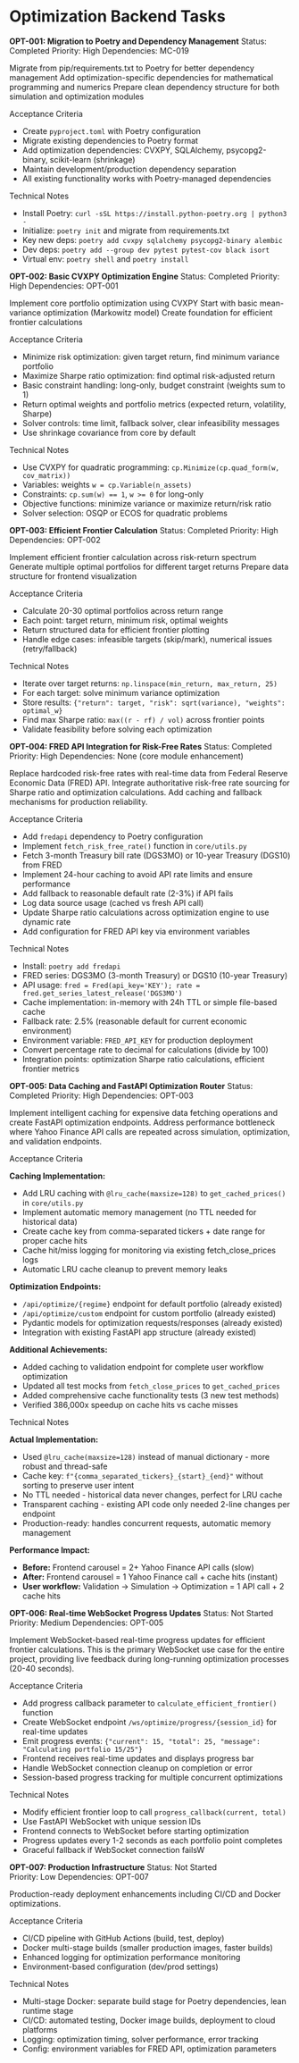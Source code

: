 # Optimization Backend Tasks

**OPT-001: Migration to Poetry and Dependency Management**
Status: Completed
Priority: High
Dependencies: MC-019

Migrate from pip/requirements.txt to Poetry for better dependency management
Add optimization-specific dependencies for mathematical programming and numerics
Prepare clean dependency structure for both simulation and optimization modules

Acceptance Criteria

- Create `pyproject.toml` with Poetry configuration
- Migrate existing dependencies to Poetry format
- Add optimization dependencies: CVXPY, SQLAlchemy, psycopg2-binary, scikit-learn (shrinkage)
- Maintain development/production dependency separation
- All existing functionality works with Poetry-managed dependencies

Technical Notes

- Install Poetry: `curl -sSL https://install.python-poetry.org | python3 -`
- Initialize: `poetry init` and migrate from requirements.txt
- Key new deps: `poetry add cvxpy sqlalchemy psycopg2-binary alembic`
- Dev deps: `poetry add --group dev pytest pytest-cov black isort`
- Virtual env: `poetry shell` and `poetry install`

**OPT-002: Basic CVXPY Optimization Engine**
Status: Completed
Priority: High
Dependencies: OPT-001

Implement core portfolio optimization using CVXPY
Start with basic mean-variance optimization (Markowitz model)
Create foundation for efficient frontier calculations

Acceptance Criteria

- Minimize risk optimization: given target return, find minimum variance portfolio
- Maximize Sharpe ratio optimization: find optimal risk-adjusted return
- Basic constraint handling: long-only, budget constraint (weights sum to 1)
- Return optimal weights and portfolio metrics (expected return, volatility, Sharpe)
- Solver controls: time limit, fallback solver, clear infeasibility messages
- Use shrinkage covariance from core by default

Technical Notes

- Use CVXPY for quadratic programming: `cp.Minimize(cp.quad_form(w, cov_matrix))`
- Variables: weights `w = cp.Variable(n_assets)`
- Constraints: `cp.sum(w) == 1`, `w >= 0` for long-only
- Objective functions: minimize variance or maximize return/risk ratio
- Solver selection: OSQP or ECOS for quadratic problems

**OPT-003: Efficient Frontier Calculation**
Status: Completed
Priority: High
Dependencies: OPT-002

Implement efficient frontier calculation across risk-return spectrum
Generate multiple optimal portfolios for different target returns
Prepare data structure for frontend visualization

Acceptance Criteria

- Calculate 20-30 optimal portfolios across return range
- Each point: target return, minimum risk, optimal weights
- Return structured data for efficient frontier plotting
- Handle edge cases: infeasible targets (skip/mark), numerical issues (retry/fallback)

Technical Notes

- Iterate over target returns: `np.linspace(min_return, max_return, 25)`
- For each target: solve minimum variance optimization
- Store results: `{"return": target, "risk": sqrt(variance), "weights": optimal_w}`
- Find max Sharpe ratio: `max((r - rf) / vol)` across frontier points
- Validate feasibility before solving each optimization

**OPT-004: FRED API Integration for Risk-Free Rates**
Status: Completed
Priority: High
Dependencies: None (core module enhancement)

Replace hardcoded risk-free rates with real-time data from Federal Reserve Economic Data (FRED) API.
Integrate authoritative risk-free rate sourcing for Sharpe ratio and optimization calculations.
Add caching and fallback mechanisms for production reliability.

Acceptance Criteria

- Add `fredapi` dependency to Poetry configuration
- Implement `fetch_risk_free_rate()` function in `core/utils.py`
- Fetch 3-month Treasury bill rate (DGS3MO) or 10-year Treasury (DGS10) from FRED
- Implement 24-hour caching to avoid API rate limits and ensure performance
- Add fallback to reasonable default rate (2-3%) if API fails
- Log data source usage (cached vs fresh API call)
- Update Sharpe ratio calculations across optimization engine to use dynamic rate
- Add configuration for FRED API key via environment variables

Technical Notes

- Install: `poetry add fredapi`
- FRED series: DGS3MO (3-month Treasury) or DGS10 (10-year Treasury)
- API usage: `fred = Fred(api_key='KEY'); rate = fred.get_series_latest_release('DGS3MO')`
- Cache implementation: in-memory with 24h TTL or simple file-based cache
- Fallback rate: 2.5% (reasonable default for current economic environment)
- Environment variable: `FRED_API_KEY` for production deployment
- Convert percentage rate to decimal for calculations (divide by 100)
- Integration points: optimization Sharpe ratio calculations, efficient frontier metrics

**OPT-005: Data Caching and FastAPI Optimization Router**
Status: Completed
Priority: High
Dependencies: OPT-003

Implement intelligent caching for expensive data fetching operations and create FastAPI optimization endpoints.
Address performance bottleneck where Yahoo Finance API calls are repeated across simulation, optimization, and validation endpoints.

Acceptance Criteria

**Caching Implementation:**

- Add LRU caching with `@lru_cache(maxsize=128)` to `get_cached_prices()` in `core/utils.py`
- Implement automatic memory management (no TTL needed for historical data)
- Create cache key from comma-separated tickers + date range for proper cache hits
- Cache hit/miss logging for monitoring via existing fetch_close_prices logs
- Automatic LRU cache cleanup to prevent memory leaks

**Optimization Endpoints:**

- `/api/optimize/{regime}` endpoint for default portfolio (already existed)
- `/api/optimize/custom` endpoint for custom portfolio (already existed)
- Pydantic models for optimization requests/responses (already existed)
- Integration with existing FastAPI app structure (already existed)

**Additional Achievements:**

- Added caching to validation endpoint for complete user workflow optimization
- Updated all test mocks from `fetch_close_prices` to `get_cached_prices`
- Added comprehensive cache functionality tests (3 new test methods)
- Verified 386,000x speedup on cache hits vs cache misses

Technical Notes

**Actual Implementation:**

- Used `@lru_cache(maxsize=128)` instead of manual dictionary - more robust and thread-safe
- Cache key: `f"{comma_separated_tickers}_{start}_{end}"` without sorting to preserve user intent
- No TTL needed - historical data never changes, perfect for LRU cache
- Transparent caching - existing API code only needed 2-line changes per endpoint
- Production-ready: handles concurrent requests, automatic memory management

**Performance Impact:**

- **Before:** Frontend carousel = 2+ Yahoo Finance API calls (slow)
- **After:** Frontend carousel = 1 Yahoo Finance call + cache hits (instant)
- **User workflow:** Validation → Simulation → Optimization = 1 API call + 2 cache hits

**OPT-006: Real-time WebSocket Progress Updates**
Status: Not Started
Priority: Medium
Dependencies: OPT-005

Implement WebSocket-based real-time progress updates for efficient frontier calculations.
This is the primary WebSocket use case for the entire project, providing live feedback
during long-running optimization processes (20-40 seconds).

Acceptance Criteria

- Add progress callback parameter to `calculate_efficient_frontier()` function
- Create WebSocket endpoint `/ws/optimize/progress/{session_id}` for real-time updates
- Emit progress events: `{"current": 15, "total": 25, "message": "Calculating portfolio 15/25"}`
- Frontend receives real-time updates and displays progress bar
- Handle WebSocket connection cleanup on completion or error
- Session-based progress tracking for multiple concurrent optimizations

Technical Notes

- Modify efficient frontier loop to call `progress_callback(current, total)`
- Use FastAPI WebSocket with unique session IDs
- Frontend connects to WebSocket before starting optimization
- Progress updates every 1-2 seconds as each portfolio point completes
- Graceful fallback if WebSocket connection failsW

**OPT-007: Production Infrastructure**
Status: Not Started  
Priority: Low
Dependencies: OPT-007

Production-ready deployment enhancements including CI/CD and Docker optimizations.

Acceptance Criteria

- CI/CD pipeline with GitHub Actions (build, test, deploy)
- Docker multi-stage builds (smaller production images, faster builds)
- Enhanced logging for optimization performance monitoring
- Environment-based configuration (dev/prod settings)

Technical Notes

- Multi-stage Docker: separate build stage for Poetry dependencies, lean runtime stage
- CI/CD: automated testing, Docker image builds, deployment to cloud platforms
- Logging: optimization timing, solver performance, error tracking
- Config: environment variables for FRED API, optimization parameters
